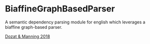 # BiaffineGraphBasedParser
A semantic dependency parsing module for english which leverages a biaffine graph-based parser.

[Dozat & Manning 2018](https://aclanthology.org/P18-2077/)
